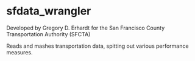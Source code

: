 sfdata_wrangler
=======

Developed by Gregory D. Erhardt
for the San Francisco County Transportation Authority (SFCTA)

Reads and mashes transportation data, spitting out various
performance measures. 
